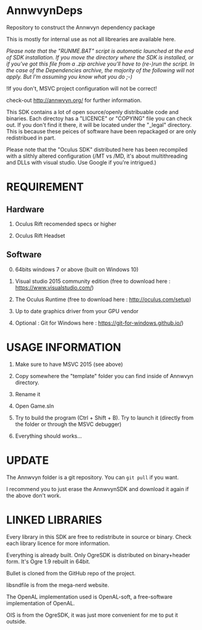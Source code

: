 # AnnwvynDeps
Repository to construct the Annwvyn dependency package

This is mostly for internal use as not all librearies are available here.


*Please note that the "RUNME.BAT" script is automatic launched at the end of SDK installation. If you move the directory where the SDK is installed, or if you've got this file from a .zip archive you'll have to (re-)run the script. In the case of the Dependencies archive, the majority of the following will not apply. But I'm assuming you know what you do ;-)*

!If you don't, MSVC project configuration will not be correct!

check-out http://annwvyn.org/ for further information.

This SDK contains a lot of open source/openly distribuable code and binaries. Each directoy has a "LICENCE" or "COPYING" file you can check out. 
If you don't find it there, it will be located under the "_legal" directory. This is because these peices of software have been repackaged or are only redistribued in part.

Please note that the "Oculus SDK" distributed here has been recompiled with a slithly altered configuration (/MT vs /MD, it's about multithreading and DLLs with visual studio. Use Google if you're intrigued.)

REQUIREMENT
===========

Hardware
--------

1) Oculus Rift recomended specs or higher

2) Oculus Rift Headset

Software
--------

0) 64bits windows 7 or above (built on Windows 10)

1) Visual studio 2015 community edition (free to download here : https://www.visualstudio.com/)

2) The Oculus Runtime (free to download here : http://oculus.com/setup)
 
3) Up to date graphics driver from your GPU vendor

4) Optional : Git for Windows here : https://git-for-windows.github.io/)


USAGE INFORMATION
=================

1) Make sure to have MSVC 2015 (see above)

2) Copy somewhere the "template" folder you can find inside of Annwvyn directory.

3) Rename it

4) Open Game.sln 

5) Try to build the program (Ctrl + Shift + B). Try to launch it (directly from the folder or through the MSVC debugger)

6) Everything should works...

UPDATE
======

The Annwvyn folder is a git repository. You can `git pull` if you want.

I recommend you to just erase the AnnwvynSDK and download it again if the above don't work.

LINKED LIBRARIES
================

Every library in this SDK are free to redistribute in source or binary. Check each library licence for more information.

Everything is already built. Only OgreSDK is distributed on binary+header form. It's Ogre 1.9 rebuilt in 64bit.

Bullet is cloned from the GitHub repo of the project.

libsndfile is from the mega-nerd website.

The OpenAL implementation used is OpenAL-soft, a free-software implementation of OpenAL.

OIS is from the OgreSDK, it was just more convenient for me to put it outside.


